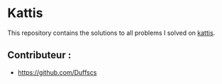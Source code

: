 # Kattis

This repository contains the solutions to all problems I solved on [kattis](https://open.kattis.com/).

## Contributeur :
- https://github.com/Duffscs